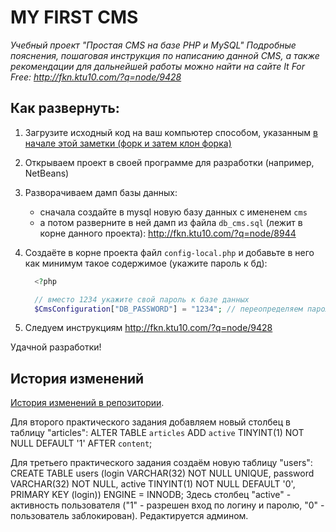 # MY FIRST CMS

*Учебный проект "Простая CMS на базе PHP и MySQL" Подробные пояснения, пошаговая инструкция по написанию данной CMS, а также рекомендации для дальнейшей работы можно найти на сайте It For Free: http://fkn.ktu10.com/?q=node/9428*

## Как развернуть:

   1) Загрузите исходный код на ваш компьютер способом, указанным [в начале этой заметки (форк и затем клон форка)](http://fkn.ktu10.com/?q=node/9428)

   2) Открываем проект в своей программе для разработки (например, NetBeans)

   3) Разворачиваем дамп базы данных:
        - сначала создайте в mysql новую базу данных с имененем `cms`
        - а потом разверните в ней дамп из файла `db_cms.sql` (лежит в корне данного проекта): http://fkn.ktu10.com/?q=node/8944

   4) Создаёте в корне проекта файл `config-local.php` и добавьте в него как минимум такое содержимое (укажите пароль к бд):
      ```php
        <?php

        // вместо 1234 укажите свой пароль к базе данных
        $CmsConfiguration["DB_PASSWORD"] = "1234"; // переопределяем пароль к базе данных
       ```

   5) Следуем инструкциям http://fkn.ktu10.com/?q=node/9428
    

Удачной разработки!

## История изменений

 [История изменений в репозитории](CHANGELOG.md).

Для второго практического задания добавляем новый столбец в таблицу "articles":
ALTER TABLE `articles` ADD `active` TINYINT(1) NOT NULL DEFAULT '1' AFTER `content`;

Для третьего практического задания создаём новую таблицу "users":
CREATE TABLE users (login VARCHAR(32) NOT NULL UNIQUE, password VARCHAR(32) NOT NULL, active TINYINT(1) NOT NULL DEFAULT '0', PRIMARY KEY (login)) ENGINE = INNODB;
Здесь столбец "active" - активность пользователя ("1" - разрешен вход по логину и паролю, "0" - пользователь заблокирован). Редактируется админом.
